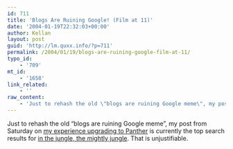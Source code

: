 ```yaml
---
id: 711
title: 'Blogs Are Ruining Google! (Film at 11)'
date: '2004-01-19T22:32:03+00:00'
author: Kellan
layout: post
guid: 'http://lm.quxx.info/?p=711'
permalink: /2004/01/19/blogs-are-ruining-google-film-at-11/
typo_id:
    - '709'
mt_id:
    - '1658'
link_related:
    - ''
raw_content:
    - 'Just to rehash the old \"blogs are ruining Google meme\", my post from Saturday on <a href=\"http://laughingmeme.org/archives/001647.html#001647\">my experience upgrading to Panther</a> is currently the top search results for <a href=\"http://www.google.com/search?q=in+the+jungle+the+mighty+jungle&sourceid=mozilla-search&start=0&start=0&ie=utf-8&oe=utf-8\">in the jungle, the mightly jungle</a>.  That is unjustifiable.'
---
```


Just to rehash the old “blogs are ruining Google meme”, my post from Saturday on [my experience upgrading to Panther](http://laughingmeme.org/archives/001647.html#001647) is currently the top search results for [in the jungle, the mightly jungle](http://www.google.com/search?q=in+the+jungle+the+mighty+jungle&sourceid=mozilla-search&start=0&start=0&ie=utf-8&oe=utf-8). That is unjustifiable.